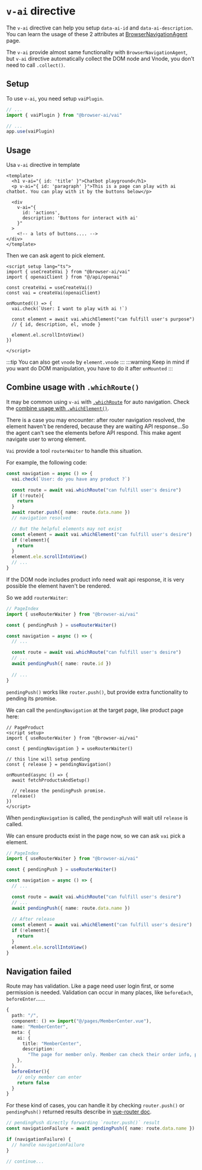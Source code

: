 # `v-ai` directive
The `v-ai` directive can help you setup `data-ai-id` and `data-ai-description`. You can learn the usage of these 2 attributes at [BrowserNavigationAgent](../guide/browser-agent) page.

The `v-ai` provide almost same functionality with `BrowserNavigationAgent`, but `v-ai` directive automatically collect the DOM node and Vnode, you don't need to call `.collect()`. 


## Setup
To use `v-ai`, you need setup `vaiPlugin`.

```ts
// ...
import { vaiPlugin } from "@browser-ai/vai"

// ...
app.use(vaiPlugin)
```

## Usage
Usa `v-ai` directive in template

```vue
<template>
  <h1 v-ai="{ id: 'title' }">Chatbot playground</h1>
  <p v-ai="{ id: 'paragraph' }">This is a page can play with ai chatbot. You can play with it by the buttons below</p>

  <div 
    v-ai="{
      id: 'actions',
      description: 'Buttons for interact with ai'
    }"
  >
    <!-- a lots of buttons.... -->
</div>
</template>
```

Then we can ask agent to pick element.

```vue
<script setup lang="ts">
import { useCreateVai } from "@browser-ai/vai"
import { openaiClient } from "@/api/openai"

const createVai = useCreateVai()
const vai = createVai(openaiClient)

onMounted(() => {
  vai.check(`User: I want to play with ai !`)

  const element = await vai.whichElement("can fulfill user's purpose")
  // { id, description, el, vnode }

  element.el.scrollIntoView()
})

</script>
```

:::tip
You can also get `vnode` by `element.vnode`
:::
:::warning
Keep in mind if you want do DOM manipulation, you have to do it after `onMounted`
:::

## Combine usage with `.whichRoute()`
It may be common using `v-ai` with [`.whichRoute`](./vue-router) for auto navigation. Check the [combine usage with `.whichElement()`](./vue-router#combine-usage-with-whichelement).

There is a case you may encounter: after router navigation resolved, the element haven't be rendered, because they are waiting API response...So the agent can't see the elements before API respond. This make agent navigate user to wrong element.

`Vai` provide a tool `routerWaiter` to handle this situation.

For example, the following code:

```ts
const navigation = async () => {
  vai.check(`User: do you have any product ?`)

  const route = await vai.whichRoute("can fulfill user's desire")
  if (!route){
    return
  }
  await router.push({ name: route.data.name })
  // navigation resolved

  // But the helpful elements may not exist
  const element = await vai.whichElement("can fulfill user's desire")
  if (!element){
    return
  }
  element.ele.scrollIntoView()
  // ...
}
```
If the DOM node includes product info need wait api response, it is very possible the element haven't be rendered.

So we add `routerWaiter`:

```ts
// PageIndex
import { useRouterWaiter } from "@browser-ai/vai"

const { pendingPush } = useRouterWaiter()

const navigation = async () => {
  // ...

  const route = await vai.whichRoute("can fulfill user's desire")
  // ...
  await pendingPush({ name: route.id })
  
  // ...
}
```

`pendingPush()` works like `router.push()`, but provide extra functionality to pending its promise.

We can call the `pendingNavigation` at the target page, like product page here:

```vue
// PageProduct
<script setup>
import { useRouterWaiter } from "@browser-ai/vai"

const { pendingNavigation } = useRouterWaiter()

// this line will setup pending
const { release } = pendingNavigation()

onMounted(async () => {
  await fetchProductsAndSetup()
  
  // release the pendingPush promise.
  release()
})
</script>
```

When `pendingNavigation` is called, the `pendingPush` will wait util `release` is called. 

We can ensure products exist in the page now, so we can ask `vai` pick a element.


```ts
// PageIndex
import { useRouterWaiter } from "@browser-ai/vai"

const { pendingPush } = useRouterWaiter()

const navigation = async () => {
  // ...

  const route = await vai.whichRoute("can fulfill user's desire")
  // ...
  await pendingPush({ name: route.data.name })
  
  // After release
  const element = await vai.whichElement("can fulfill user's desire")
  if (!element){
    return
  }
  element.ele.scrollIntoView()
}
```

## Navigation failed
Route may has validation. Like a page need user login first, or some permission is needed. Validation can occur in many places, like `beforeEach`, `beforeEnter`...... 

```ts
{
  path: "/",
  component: () => import("@/pages/MemberCenter.vue"),
  name: "MemberCenter",
  meta: {
    ai: {
      title: "MemberCenter",
      description:
        "The page for member only. Member can check their order info, personal info and manage their credit cards.",
    },
  },
  beforeEnter(){
    // only member can enter
    return false
  }
}
```

For these kind of cases, you can handle it by checking `router.push()` or `pendingPush()` returned results describe in [vue-router doc](https://router.vuejs.org/guide/advanced/navigation-failures.html#Detecting-Navigation-Failures).

```ts
// pendingPush directly forwarding `router.push()` result
const navigationFailure = await pendingPush({ name: route.data.name })

if (navigationFailure) {
  // handle navigationFailure
}

// continue...

```
